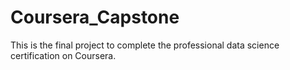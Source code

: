 # Coursera_Capstone
This is the final project to complete the professional data science certification on Coursera.
